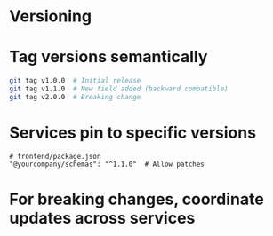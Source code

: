 # Versioning


# Tag versions semantically
```bash
git tag v1.0.0  # Initial release
git tag v1.1.0  # New field added (backward compatible)
git tag v2.0.0  # Breaking change
```

# Services pin to specific versions
```
# frontend/package.json
"@yourcompany/schemas": "^1.1.0"  # Allow patches
```
# For breaking changes, coordinate updates across services